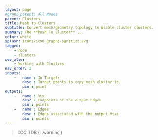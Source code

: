 ```yaml
---
layout: page
#grand_parent: All Nodes
parent: Clusters
title: Mesh to Clusters
subtitle: Convert mesh/geometry topology to usable cluster clusters.
summary: The **Mesh To Cluster** ...
color: white
splash: icons/icon_graphs-sanitize.svg
tagged:
    - node
    - clusters
see_also:
    - Working with Clusters
nav_order: 2
inputs:
    -   name : In Targets
        desc : Target points to copy mesh cluster to.
        pin : point
outputs:
    -   name : Vtx
        desc : Endpoints of the output Edges
        pin : points
    -   name : Edges
        desc : Edges associated with the output Vtxs
        pin : points
---
```


> DOC TDB
{: .warning }